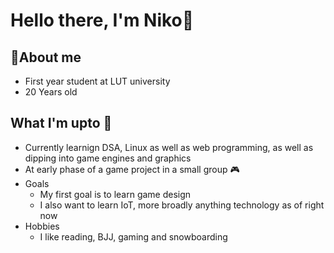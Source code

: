 # Hello there, I'm Niko👋

## 📖About me
+ First year student at LUT university
+ 20 Years old

## What I'm upto 🔨
+ Currently learnign DSA, Linux as well as web programming, as well as dipping into game engines and graphics
+ At early phase of a game project in a small group 🎮
+ Goals
  + My first goal is to learn game design
  + I also want to learn IoT, more broadly anything technology as of right now
+ Hobbies
  + I like reading, BJJ, gaming and snowboarding
